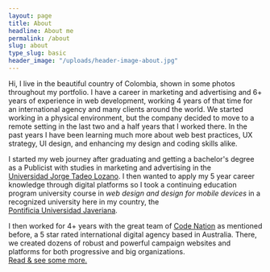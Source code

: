 ```yaml
---
layout: page
title: About
headline: About me
permalink: /about
slug: about
type_slug: basic
header_image: "/uploads/header-image-about.jpg"
---
```


Hi, I live in the beautiful country of Colombia, shown in some photos throughout my portfolio. I have a career in marketing and advertising and 6+ years of experience in web development, working 4 years of that time for an international agency and many clients around the world. We started working in a physical environment, but the company decided to move to a remote setting in the last two and a half years that I worked there.<!-- This meant I have a very good working set-up at home.--> In the past years I have been learning much more about web best practices, UX strategy, UI design, and enhancing my design and coding skills alike.

I started my web journey after graduating and getting a bachelor's degree as a Publicist with studies in marketing and advertising in the <a href="https://www.utadeo.edu.co/es" target="blank">Universidad&nbsp;Jorge&nbsp;Tadeo&nbsp;Lozano</a>. I then wanted to apply my 5 year career knowledge through digital platforms so I took a continuing education program university course in <em class="font-ultra-light text-italic">web design and design for mobile devices</em> in a recognized university here in my country, the <a href="https://www.javeriana.edu.co/home" target="blank">Pontificia&nbsp;Universidad&nbsp;Javeriana</a>.

I then worked for 4+ years with the great team of <a href="https://www.codenation.com/" target="blank">Code&nbsp;Nation</a> as mentioned before, a 5 star rated international<!-- company--> digital agency based in Australia. There, we created dozens of robust and powerful campaign websites and platforms for both progressive and big organizations. <a href="/projects">Read&nbsp;&&nbsp;see&nbsp;some&nbsp;more.</a> <!--we had a couple of occations  where all the team could get together.-->